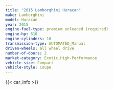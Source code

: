 ```yaml
---
title: "2015 Lamborghini Huracan"
make: Lamborghini
model: Huracan
year: 2015
engine-fuel-type: premium unleaded (required)
engine-hp: 610
engine-cylinders: 10
transmission-type: AUTOMATED_Manual
driven-wheels: all wheel drive
number-of-doors: 2
market-category: Exotic,High-Performance
vehicle-size: Compact
vehicle-style: Coupe
---
```


{{< car_info >}}

